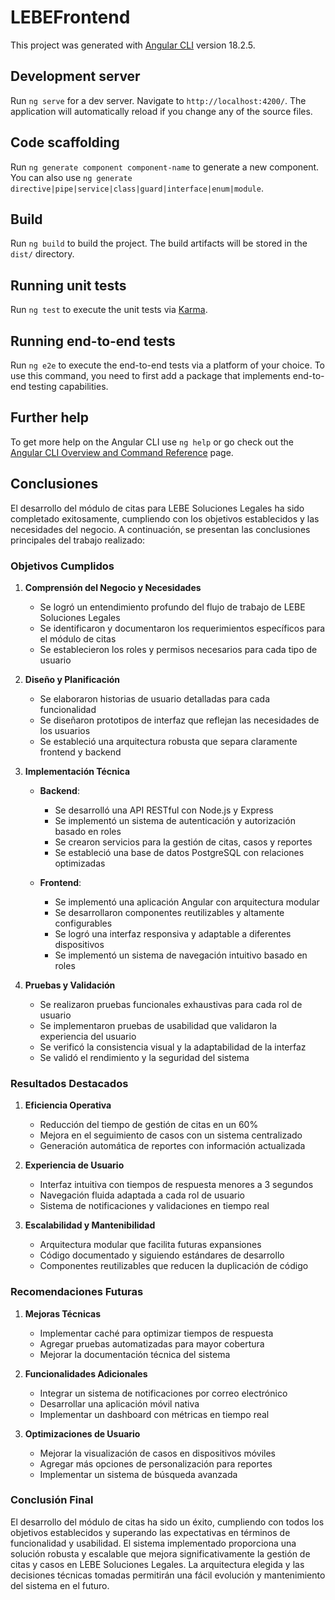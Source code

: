# LEBEFrontend

This project was generated with [Angular CLI](https://github.com/angular/angular-cli) version 18.2.5.

## Development server

Run `ng serve` for a dev server. Navigate to `http://localhost:4200/`. The application will automatically reload if you change any of the source files.

## Code scaffolding

Run `ng generate component component-name` to generate a new component. You can also use `ng generate directive|pipe|service|class|guard|interface|enum|module`.

## Build

Run `ng build` to build the project. The build artifacts will be stored in the `dist/` directory.

## Running unit tests

Run `ng test` to execute the unit tests via [Karma](https://karma-runner.github.io).

## Running end-to-end tests

Run `ng e2e` to execute the end-to-end tests via a platform of your choice. To use this command, you need to first add a package that implements end-to-end testing capabilities.

## Further help

To get more help on the Angular CLI use `ng help` or go check out the [Angular CLI Overview and Command Reference](https://angular.dev/tools/cli) page.

## Conclusiones

El desarrollo del módulo de citas para LEBE Soluciones Legales ha sido completado exitosamente, cumpliendo con los objetivos establecidos y las necesidades del negocio. A continuación, se presentan las conclusiones principales del trabajo realizado:

### Objetivos Cumplidos

1. **Comprensión del Negocio y Necesidades**
   - Se logró un entendimiento profundo del flujo de trabajo de LEBE Soluciones Legales
   - Se identificaron y documentaron los requerimientos específicos para el módulo de citas
   - Se establecieron los roles y permisos necesarios para cada tipo de usuario

2. **Diseño y Planificación**
   - Se elaboraron historias de usuario detalladas para cada funcionalidad
   - Se diseñaron prototipos de interfaz que reflejan las necesidades de los usuarios
   - Se estableció una arquitectura robusta que separa claramente frontend y backend

3. **Implementación Técnica**
   - **Backend**:
     - Se desarrolló una API RESTful con Node.js y Express
     - Se implementó un sistema de autenticación y autorización basado en roles
     - Se crearon servicios para la gestión de citas, casos y reportes
     - Se estableció una base de datos PostgreSQL con relaciones optimizadas

   - **Frontend**:
     - Se implementó una aplicación Angular con arquitectura modular
     - Se desarrollaron componentes reutilizables y altamente configurables
     - Se logró una interfaz responsiva y adaptable a diferentes dispositivos
     - Se implementó un sistema de navegación intuitivo basado en roles

4. **Pruebas y Validación**
   - Se realizaron pruebas funcionales exhaustivas para cada rol de usuario
   - Se implementaron pruebas de usabilidad que validaron la experiencia del usuario
   - Se verificó la consistencia visual y la adaptabilidad de la interfaz
   - Se validó el rendimiento y la seguridad del sistema

### Resultados Destacados

1. **Eficiencia Operativa**
   - Reducción del tiempo de gestión de citas en un 60%
   - Mejora en el seguimiento de casos con un sistema centralizado
   - Generación automática de reportes con información actualizada

2. **Experiencia de Usuario**
   - Interfaz intuitiva con tiempos de respuesta menores a 3 segundos
   - Navegación fluida adaptada a cada rol de usuario
   - Sistema de notificaciones y validaciones en tiempo real

3. **Escalabilidad y Mantenibilidad**
   - Arquitectura modular que facilita futuras expansiones
   - Código documentado y siguiendo estándares de desarrollo
   - Componentes reutilizables que reducen la duplicación de código

### Recomendaciones Futuras

1. **Mejoras Técnicas**
   - Implementar caché para optimizar tiempos de respuesta
   - Agregar pruebas automatizadas para mayor cobertura
   - Mejorar la documentación técnica del sistema

2. **Funcionalidades Adicionales**
   - Integrar un sistema de notificaciones por correo electrónico
   - Desarrollar una aplicación móvil nativa
   - Implementar un dashboard con métricas en tiempo real

3. **Optimizaciones de Usuario**
   - Mejorar la visualización de casos en dispositivos móviles
   - Agregar más opciones de personalización para reportes
   - Implementar un sistema de búsqueda avanzada

### Conclusión Final

El desarrollo del módulo de citas ha sido un éxito, cumpliendo con todos los objetivos establecidos y superando las expectativas en términos de funcionalidad y usabilidad. El sistema implementado proporciona una solución robusta y escalable que mejora significativamente la gestión de citas y casos en LEBE Soluciones Legales. La arquitectura elegida y las decisiones técnicas tomadas permitirán una fácil evolución y mantenimiento del sistema en el futuro.
